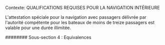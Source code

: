 Contexte: QUALIFICATIONS REQUISES POUR LA NAVIGATION INTÉRIEURE

L'attestation spéciale pour la navigation avec passagers délivrée par l'autorité compétente pour les bateaux de moins de treize passagers est valable pour une durée illimitée.

######## Sous-section 4 : Equivalences